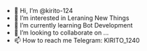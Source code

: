 - 👋 Hi, I’m @kirito-124
- 👀 I’m interested in Leraning New Things
- 🌱 I’m currently learning Bot Development
- 💞️ I’m looking to collaborate on ...
- 📫 How to reach me Telegram: KIRITO_1240

<!---
kirito-124/kirito-124 is a ✨ special ✨ repository because its `README.md` (this file) appears on your GitHub profile.
You can click the Preview link to take a look at your changes.
--->
